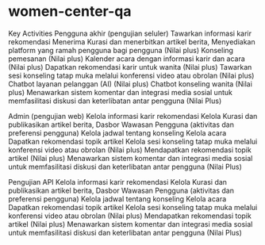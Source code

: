 # women-center-qa
Key Activities
Pengguna akhir (pengujian seluler)
Tawarkan informasi karir rekomendasi
Menerima Kurasi dan menerbitkan artikel berita,
Menyediakan platform yang ramah pengguna bagi pengguna (Nilai plus)
Konseling pemesanan (Nilai plus)
Kalender acara dengan informasi karir dan acara (Nilai plus)
Dapatkan rekomendasi karir untuk wanita (Nilai plus)
Tawarkan sesi konseling tatap muka melalui konferensi video atau obrolan (Nilai plus)
Chatbot layanan pelanggan (AI) (Nilai plus)
Chatbot konseling wanita (Nilai plus)
Menawarkan sistem komentar dan integrasi media sosial untuk memfasilitasi diskusi dan keterlibatan antar pengguna (Nilai Plus)

Admin (pengujian web)
Kelola informasi karir rekomendasi
Kelola Kurasi dan publikasikan artikel berita,
Dasbor Wawasan Pengguna (aktivitas dan preferensi pengguna)
Kelola jadwal tentang konseling
Kelola acara
Dapatkan rekomendasi topik artikel
Kelola sesi konseling tatap muka melalui konferensi video atau obrolan (Nilai plus)
Mendapatkan rekomendasi topik artikel (Nilai plus)
Menawarkan sistem komentar dan integrasi media sosial untuk memfasilitasi diskusi dan keterlibatan antar pengguna (Nilai Plus)

Pengujian API
Kelola informasi karir rekomendasi
Kelola Kurasi dan publikasikan artikel berita,
Dasbor Wawasan Pengguna (aktivitas dan preferensi pengguna)
Kelola jadwal tentang konseling
Kelola acara
Dapatkan rekomendasi topik artikel
Kelola sesi konseling tatap muka melalui konferensi video atau obrolan (Nilai plus)
Mendapatkan rekomendasi topik artikel (Nilai plus)
Menawarkan sistem komentar dan integrasi media sosial untuk memfasilitasi diskusi dan keterlibatan antar pengguna (Nilai Plus)
